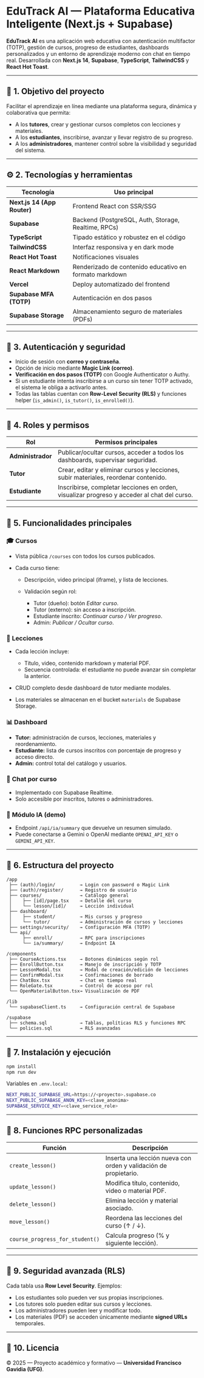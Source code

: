# **EduTrack AI — Plataforma Educativa Inteligente (Next.js + Supabase)**

**EduTrack AI** es una aplicación web educativa con autenticación multifactor (TOTP), gestión de cursos, progreso de estudiantes, dashboards personalizados y un entorno de aprendizaje moderno con chat en tiempo real.
Desarrollada con **Next.js 14**, **Supabase**, **TypeScript**, **TailwindCSS** y **React Hot Toast**.

---

## 🧭 **1. Objetivo del proyecto**

Facilitar el aprendizaje en línea mediante una plataforma segura, dinámica y colaborativa que permita:

* A los **tutores**, crear y gestionar cursos completos con lecciones y materiales.
* A los **estudiantes**, inscribirse, avanzar y llevar registro de su progreso.
* A los **administradores**, mantener control sobre la visibilidad y seguridad del sistema.

---

## ⚙️ **2. Tecnologías y herramientas**

| Tecnología                  | Uso principal                                          |
| --------------------------- | ------------------------------------------------------ |
| **Next.js 14 (App Router)** | Frontend React con SSR/SSG                             |
| **Supabase**                | Backend (PostgreSQL, Auth, Storage, Realtime, RPCs)    |
| **TypeScript**              | Tipado estático y robustez en el código                |
| **TailwindCSS**             | Interfaz responsiva y en dark mode                     |
| **React Hot Toast**         | Notificaciones visuales                                |
| **React Markdown**          | Renderizado de contenido educativo en formato markdown |
| **Vercel**                  | Deploy automatizado del frontend                       |
| **Supabase MFA (TOTP)**     | Autenticación en dos pasos                             |
| **Supabase Storage**        | Almacenamiento seguro de materiales (PDFs)             |

---

## 🔐 **3. Autenticación y seguridad**

* Inicio de sesión con **correo y contraseña**.
* Opción de inicio mediante **Magic Link (correo)**.
* **Verificación en dos pasos (TOTP)** con Google Authenticator o Authy.
* Si un estudiante intenta inscribirse a un curso sin tener TOTP activado, el sistema le obliga a activarlo antes.
* Todas las tablas cuentan con **Row-Level Security (RLS)** y funciones helper (`is_admin()`, `is_tutor()`, `is_enrolled()`).

---

## 👤 **4. Roles y permisos**

| Rol               | Permisos principales                                                                        |
| ----------------- | ------------------------------------------------------------------------------------------- |
| **Administrador** | Publicar/ocultar cursos, acceder a todos los dashboards, supervisar seguridad.              |
| **Tutor**         | Crear, editar y eliminar cursos y lecciones, subir materiales, reordenar contenido.         |
| **Estudiante**    | Inscribirse, completar lecciones en orden, visualizar progreso y acceder al chat del curso. |

---

## 🧩 **5. Funcionalidades principales**

### 🎓 **Cursos**

* Vista pública `/courses` con todos los cursos publicados.
* Cada curso tiene:

  * Descripción, video principal (iframe), y lista de lecciones.
  * Validación según rol:

    * Tutor (dueño): botón *Editar curso*.
    * Tutor (externo): sin acceso a inscripción.
    * Estudiante inscrito: *Continuar curso / Ver progreso*.
    * Admin: *Publicar / Ocultar curso*.

### 📘 **Lecciones**

* Cada lección incluye:

  * Título, video, contenido markdown y material PDF.
  * Secuencia controlada: el estudiante no puede avanzar sin completar la anterior.
* CRUD completo desde dashboard de tutor mediante modales.
* Los materiales se almacenan en el bucket `materials` de Supabase Storage.

### 📊 **Dashboard**

* **Tutor:** administración de cursos, lecciones, materiales y reordenamiento.
* **Estudiante:** lista de cursos inscritos con porcentaje de progreso y acceso directo.
* **Admin:** control total del catálogo y usuarios.

### 💬 **Chat por curso**

* Implementado con Supabase Realtime.
* Solo accesible por inscritos, tutores o administradores.

### 🧠 **Módulo IA (demo)**

* Endpoint `/api/ia/summary` que devuelve un resumen simulado.
* Puede conectarse a Gemini o OpenAI mediante `OPENAI_API_KEY` o `GEMINI_API_KEY`.

---

## 🧱 **6. Estructura del proyecto**

```
/app
 ├── (auth)/login/         → Login con password o Magic Link
 ├── (auth)/register/      → Registro de usuario
 ├── courses/              → Catálogo general
 │    ├── [id]/page.tsx    → Detalle del curso
 │    └── lesson/[id]/     → Lección individual
 ├── dashboard/
 │    ├── student/         → Mis cursos y progreso
 │    └── tutor/           → Administración de cursos y lecciones
 ├── settings/security/    → Configuración MFA (TOTP)
 └── api/
      ├── enroll/          → RPC para inscripciones
      └── ia/summary/      → Endpoint IA

/components
 ├── CourseActions.tsx     → Botones dinámicos según rol
 ├── EnrollButton.tsx      → Manejo de inscripción y TOTP
 ├── LessonModal.tsx       → Modal de creación/edición de lecciones
 ├── ConfirmModal.tsx      → Confirmaciones de borrado
 ├── ChatBox.tsx           → Chat en tiempo real
 ├── RoleGate.tsx          → Control de acceso por rol
 └── OpenMaterialButton.tsx→ Visualización de PDF

/lib
 └── supabaseClient.ts     → Configuración central de Supabase

/supabase
 ├── schema.sql            → Tablas, políticas RLS y funciones RPC
 └── policies.sql          → RLS avanzadas
```

---

## 🧾 **7. Instalación y ejecución**

```bash
npm install
npm run dev
```

Variables en `.env.local`:

```bash
NEXT_PUBLIC_SUPABASE_URL=https://<proyecto>.supabase.co
NEXT_PUBLIC_SUPABASE_ANON_KEY=<clave_anonima>
SUPABASE_SERVICE_KEY=<clave_service_role>
```

---

## 📜 **8. Funciones RPC personalizadas**

| Función                         | Descripción                                                      |
| ------------------------------- | ---------------------------------------------------------------- |
| `create_lesson()`               | Inserta una lección nueva con orden y validación de propietario. |
| `update_lesson()`               | Modifica título, contenido, video o material PDF.                |
| `delete_lesson()`               | Elimina lección y material asociado.                             |
| `move_lesson()`                 | Reordena las lecciones del curso (↑ / ↓).                        |
| `course_progress_for_student()` | Calcula progreso (% y siguiente lección).                        |

---

## 🧠 **9. Seguridad avanzada (RLS)**

Cada tabla usa **Row Level Security**.
Ejemplos:

* Los estudiantes solo pueden ver sus propias inscripciones.
* Los tutores solo pueden editar sus cursos y lecciones.
* Los administradores pueden leer y modificar todo.
* Los materiales (PDF) se acceden únicamente mediante **signed URLs** temporales.

---

## 🧾 **10. Licencia**

© 2025 — Proyecto académico y formativo — **Universidad Francisco Gavidia (UFG)**.